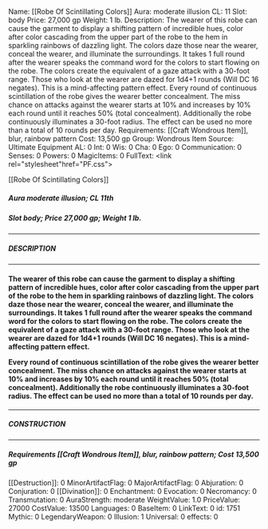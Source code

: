 Name: [[Robe Of Scintillating Colors]]
Aura: moderate illusion
CL: 11
Slot: body
Price: 27,000 gp
Weight: 1 lb.
Description: The wearer of this robe can cause the garment to display a shifting pattern of incredible hues, color after color cascading from the upper part of the robe to the hem in sparkling rainbows of dazzling light. The colors daze those near the wearer, conceal the wearer, and illuminate the surroundings. It takes 1 full round after the wearer speaks the command word for the colors to start flowing on the robe. The colors create the equivalent of a gaze attack with a 30-foot range. Those who look at the wearer are dazed for 1d4+1 rounds (Will DC 16 negates). This is a mind-affecting pattern effect. Every round of continuous scintillation of the robe gives the wearer better concealment. The miss chance on attacks against the wearer starts at 10% and increases by 10% each round until it reaches 50% (total concealment). Additionally the robe continuously illuminates a 30-foot radius. The effect can be used no more than a total of 10 rounds per day.
Requirements: [[Craft Wondrous Item]], blur, rainbow pattern
Cost: 13,500 gp
Group: Wondrous Item
Source: Ultimate Equipment
AL: 0
Int: 0
Wis: 0
Cha: 0
Ego: 0
Communication: 0
Senses: 0
Powers: 0
MagicItems: 0
FullText: <link rel="stylesheet"href="PF.css"><div class="heading"><p class="alignleft">[[Robe Of Scintillating Colors]]</p><div style="clear: both;"></div></div><div><h5><b>Aura </b>moderate illusion; <b>CL </b>11th</h5><h5><b>Slot </b>body; <b>Price </b>27,000 gp; <b>Weight </b>1 lb.</h5></div><hr/><div><h5><b>DESCRIPTION</b></h5></div><hr/><div><h4><p>The wearer of this robe can cause the garment to display a shifting pattern of incredible hues, color after color cascading from the upper part of the robe to the hem in sparkling rainbows of dazzling light. The colors daze those near the wearer, conceal the wearer, and illuminate the surroundings. It takes 1 full round after the wearer speaks the command word for the colors to start flowing on the robe. The colors create the equivalent of a gaze attack with a 30-foot range. Those who look at the wearer are dazed for 1d4+1 rounds (Will DC 16 negates). This is a mind-affecting pattern effect. </p><p>Every round of continuous scintillation of the robe gives the wearer better concealment. The miss chance on attacks against the wearer starts at 10% and increases by 10% each round until it reaches 50% (total concealment). Additionally the robe continuously illuminates a 30-foot radius. The effect can be used no more than a total of 10 rounds per day.</p></h4></div><hr/><div><h5><b>CONSTRUCTION</b></h5></div><hr/><div><h5><b>Requirements </b>[[Craft Wondrous Item]], <i>blur</i>, <i>rainbow pattern</i>; <b>Cost </b>13,500 gp</h5></div>
[[Destruction]]: 0
MinorArtifactFlag: 0
MajorArtifactFlag: 0
Abjuration: 0
Conjuration: 0
[[Divination]]: 0
Enchantment: 0
Evocation: 0
Necromancy: 0
Transmutation: 0
AuraStrength: moderate
WeightValue: 1.0
PriceValue: 27000
CostValue: 13500
Languages: 0
BaseItem: 0
LinkText: 0
id: 1751
Mythic: 0
LegendaryWeapon: 0
Illusion: 1
Universal: 0
effects: 0
